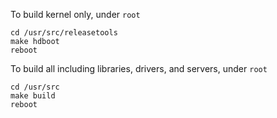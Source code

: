 To build kernel only, under `root`
```
cd /usr/src/releasetools
make hdboot
reboot
```
To build all including libraries, drivers, and servers, under `root`
```
cd /usr/src
make build
reboot
```